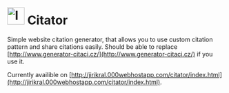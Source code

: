 # <img src="http://jirikral.000webhostapp.com/citator/favicon.png" alt="logo" height="40px"/> Citator
Simple website citation generator, that allows you to use custom citation pattern and share citations easily. Should be able to replace [http://www.generator-citaci.cz/](http://www.generator-citaci.cz/) if you use it.

Currently availible on [http://jirikral.000webhostapp.com/citator/index.html](http://jirikral.000webhostapp.com/citator/index.html).

